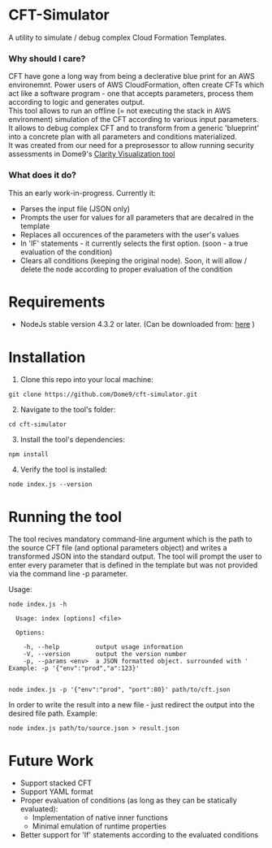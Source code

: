 # CFT-Simulator
A utility to simulate / debug complex Cloud Formation Templates.

### Why should I care?
CFT have gone a long way from being a declerative blue print for an AWS environemnt.
Power users of AWS CloudFormation, often create CFTs which act like a software program - one that accepts parameters, process them according to logic and generates output.<br/>
This tool allows to run an offline (= not executing the stack in AWS environment) simulation of the CFT according to various input parameters.<br/>
It allows to debug complex CFT and to transform from a generic 'blueprint' into a concrete plan with all parameters and conditions materialized.<br/>
It was created from our need for a preprosessor to allow running security assessments in Dome9's [Clarity Visualization tool](https://dome9.com/solutions/security-visualization/)

### What does it do?
This an early work-in-progress. Currently it:
* Parses the input file (JSON only)
* Prompts the user for values for all parameters that are decalred in the template
* Replaces all occurences of the parameters with the user's values
* In 'IF' statements - it currently selects the first option. (soon - a true evaluation of the condition)
* Clears all conditions (keeping the original node). Soon, it will allow / delete the node according to proper evaluation of the condition

# Requirements
* NodeJs stable version 4.3.2 or later. 
(Can be downloaded from: <a href="https://nodejs.org">here</a> )

# Installation
1. Clone this repo into your local machine:

```git clone https://github.com/Dome9/cft-simulator.git```

2. Navigate to the tool's folder:

```cd cft-simulator``` 

3. Install the tool's dependencies:

```npm install```

4. Verify the tool is installed:

```node index.js --version```

# Running the tool
The tool recives mandatory command-line argument which is the path to the source CFT file (and optional parameters object) and writes a transformed JSON into the standard output.
The tool will prompt the user to enter every parameter that is defined in the template but was not provided via the command line -p parameter.

Usage:

```
node index.js -h

  Usage: index [options] <file>

  Options:

    -h, --help          output usage information
    -V, --version       output the version number
    -p, --params <env>  a JSON formatted object. surrounded with ' Example: -p '{"env":"prod","a":123}'


node index.js -p '{"env":"prod", "port":80}' path/to/cft.json 
```

In order to write the result into a new file - just redirect the output into the desired file path. Example:

```node index.js path/to/source.json > result.json```

# Future Work
* Support stacked CFT
* Support YAML format
* Proper evaluation of conditions (as long as they can be statically evaluated):
    * Implementation of native inner functions
    * Minimal emulation of runtime properties
* Better support for 'If' statements according to the evaluated conditions






